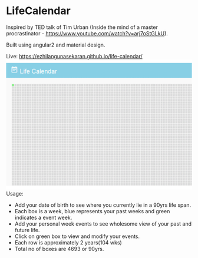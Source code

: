 # LifeCalendar

Inspired by TED talk of Tim Urban (Inside the mind of a master procrastinator - https://www.youtube.com/watch?v=arj7oStGLkU). 

Built using angular2 and material design.

Live: https://ezhilangunasekaran.github.io/life-calendar/
<img src="https://raw.githubusercontent.com/ezhilangunasekaran/life-calendar/gh-pages/life-calendar.gif"/>
<br>
Usage:
<ul>
<li>Add your date of birth to see where you currently lie in a 90yrs life span.</li>
<li>Each box is a week, blue represents your past weeks and green indicates a event week.</li>
<li>Add your personal week events to see wholesome view of your past and future life.</li>
<li>Click on green box to view and modify your events.</li>
<li>Each row is approximately 2 years(104 wks)</li>
<li>Total no of boxes are 4693 or 90yrs.</li>
</ul>

